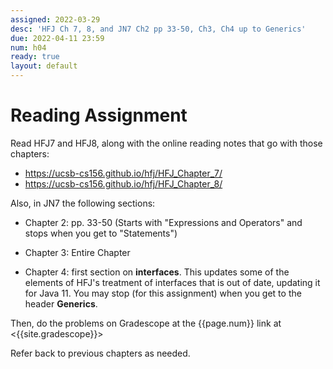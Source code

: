 ```yaml
---
assigned: 2022-03-29
desc: 'HFJ Ch 7, 8, and JN7 Ch2 pp 33-50, Ch3, Ch4 up to Generics'
due: 2022-04-11 23:59
num: h04
ready: true
layout: default
---
```


# Reading Assignment

Read HFJ7 and HFJ8, along with the online reading notes that go with those chapters:

* https://ucsb-cs156.github.io/hfj/HFJ_Chapter_7/
* https://ucsb-cs156.github.io/hfj/HFJ_Chapter_8/


Also, in  JN7 the following sections:

* Chapter 2: pp. 33-50 (Starts with 
  "Expressions and Operators" and stops when you 
  get to "Statements")

* Chapter 3: Entire Chapter

* Chapter 4: first section on **interfaces**.
  This updates some of the elements of HFJ's treatment
  of interfaces that is out of date, updating it for 
  Java 11.   You may stop (for this assignment) when 
  you get to the header **Generics**.

Then, do the problems on Gradescope at the {{page.num}} link at <{{site.gradescope}}> 

Refer back to previous chapters as needed.
